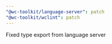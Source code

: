 ```yaml
---
"@wc-toolkit/language-server": patch
"@wc-toolkit/wclint": patch
---
```


Fixed type export from language server
